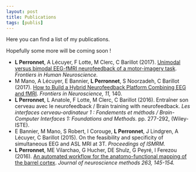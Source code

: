 ```yaml
---
layout: post
title: Publications
tags: [publis]
---
```


Here you can find a list of my publications.

Hopefully some more will be coming soon !

* **L Perronnet**, A Lécuyer, F Lotte, M Clerc, C Barillot (2017).  [Unimodal versus bimodal EEG-fMRI neurofeedback of a motor-imagery task](http://journal.frontiersin.org/article/10.3389/fnhum.2017.00193/full). *Frontiers in Human Neuroscience.*
* M Mano, A Lécuyer, E Bannier, **L Perronnet**, S Noorzadeh, C Barillot (2017). [How to Build a Hybrid Neurofeedback Platform Combining EEG and fMRI](http://journal.frontiersin.org/article/10.3389/fnins.2017.00140/full). *Frontiers in Neuroscience, 11,* 140. 
* **L Perronnet**, L Anatole, F Lotte, M Clerc, C Barillot (2016). Entraîner son cerveau avec le neurofeedback / Brain training with neurofeedback. *Les interfaces cerveau-ordinateur 1 : Fondements et méthods / Brain-Computer Interfaces 1: Foundations and Methods.* pp. 277-292, (Wiley-ISTE).
* E Bannier, M Mano, S Robert, I Corouge, **L Perronnet**, J Lindgren, A Lécuyer, C Barillot (2015). On the feasibility and specificity of simultaneous EEG and ASL MRI at 3T. *Proceedings of ISMRM.*
* **L Perronnet**, ME Vilarchao, G Hucher, DE Shulz, G Peyré, I Ferezou (2016). [An automated workflow for the anatomo-functional mapping of the barrel cortex](http://www.sciencedirect.com/science/article/pii/S0165027015003416). *Journal of neuroscience methods 263, 145-154.*

